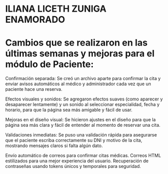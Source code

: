 # ILIANA LICETH ZUNIGA ENAMORADO

# Cambios que se realizaron en las últimas semanas y mejoras para el módulo de Paciente:
Confirmación separada: Se creó un archivo aparte para confirmar la cita y enviar avisos automáticos al médico y administrador cada vez que un paciente hace una reserva.

Efectos visuales y sonidos: Se agregaron efectos suaves (como aparecer y desaparecer lentamente) y un sonido al seleccionar especialidad, fecha y horario, para que la página sea más amigable y fácil de usar.

Mejoras en el diseño visual: Se hicieron ajustes en el diseño para que la página sea más clara y fácil de entender al momento de reservar una cita.

Validaciones inmediatas: Se puso una validación rápida para asegurarse que el paciente escriba correctamente su DNI y motivo de la cita, mostrando mensajes claros si falta algún dato.

Envío automático de correos para confirmar citas médicas.
Correos HTML estilizados para una mejor experiencia del usuario.
Recuperación de contraseñas usando tokens únicos y temporales para seguridad.